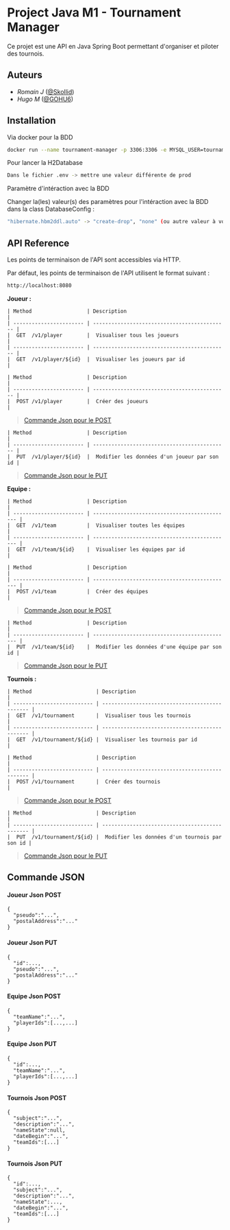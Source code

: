 # Project Java M1 - Tournament Manager

Ce projet est une API en Java Spring Boot permettant d'organiser et piloter des tournois.

## Auteurs

- *Romain J* ([@Skollid](https://www.github.com/Skollid))
- *Hugo M* ([@GOHU6](https://www.github.com/GOHU6))

## Installation

Via docker pour la BDD

```bash
docker run --name tournament-manager -p 3306:3306 -e MYSQL_USER=tournament -e MYSQL_PASSWORD=tournament -e MYSQL_DATABASE=tournamentmanager -e MYSQL_ROOT_PASSWORD=root -d mysql
```
Pour lancer la H2Database
```bash
Dans le fichier .env -> mettre une valeur différente de prod
```
Paramètre d'intéraction avec la BDD

Changer la(les) valeur(s) des paramètres pour l'intéraction avec la BDD dans la class DatabaseConfig :
```bash
"hibernate.hbm2ddl.auto" -> "create-drop", "none" (ou autre valeur à votre convenance)
```

## API Reference
Les points de terminaison de l'API sont accessibles via HTTP. 

Par défaut, les points de terminaison de l'API utilisent le format suivant :
```bash
http://localhost:8080
```


**Joueur :**
```
| Method                  | Description                                  |
| ----------------------- | -------------------------------------------- |
|  GET  /v1/player        |  Visualiser tous les joueurs                 |
| ----------------------- | -------------------------------------------- |
|  GET  /v1/player/${id}  |  Visualiser les joueurs par id               |
```
```
| Method                  | Description                                  | 
| ----------------------- | -------------------------------------------- | 
|  POST /v1/player        |  Créer des joueurs                           |  
```
>[Commande Json pour le POST](#1)
```
| Method                  | Description                                  |
| ----------------------- | -------------------------------------------- |
|  PUT  /v1/player/${id}  |  Modifier les données d'un joueur par son id |
```
>[Commande Json pour le PUT](#2)

**Equipe :**
```
| Method                  | Description                                   |
| ----------------------- | --------------------------------------------- |
|  GET  /v1/team          |  Visualiser toutes les équipes                |
| ----------------------- | --------------------------------------------- |
|  GET  /v1/team/${id}    |  Visualiser les équipes par id                |
```
```
| Method                  | Description                                   |
| ----------------------- | --------------------------------------------- |
|  POST /v1/team          |  Créer des équipes                            |
```
>[Commande Json pour le POST](#3)
```
| Method                  | Description                                   |
| ----------------------- | --------------------------------------------- |
|  PUT  /v1/team/${id}    |  Modifier les données d'une équipe par son id |
```
>[Commande Json pour le PUT](#4)

**Tournois :**
```
| Method                     | Description                                    |
| -------------------------- | ---------------------------------------------- |
|  GET  /v1/tournament       |  Visualiser tous les tournois                  |
| -------------------------- | ---------------------------------------------- |
|  GET  /v1/tournament/${id} |  Visualiser les tournois par id                |
```
```
| Method                     | Description                                    |
| -------------------------- | ---------------------------------------------- |
|  POST /v1/tournament       |  Créer des tournois                            |
```
>[Commande Json pour le POST](#5)
```
| Method                     | Description                                    |
| -------------------------- | ---------------------------------------------- |
|  PUT  /v1/tournament/${id} |  Modifier les données d'un tournois par son id |
```
>[Commande Json pour le PUT](#6)


## Commande JSON

#### <a name="1"></a>Joueur Json POST
```
{
  "pseudo":"...",
  "postalAddress":"..."
}
```
#### <a name="2"></a>Joueur Json PUT
```
{
  "id":...,
  "pseudo":"...",
  "postalAddress":"..."
}
```
#### <a name="3"></a>Equipe Json POST
```
{
  "teamName":"...",
  "playerIds":[...,...]
}
```
#### <a name="4"></a>Equipe Json PUT
```
{
  "id":...,
  "teamName":"...",
  "playerIds":[...,...]
}
```
#### <a name="5"></a>Tournois Json POST
```
{
  "subject":"...",
  "description":"...",
  "nameState":null,
  "dateBegin":"...",
  "teamIds":[...]
}
```
#### <a name="6"></a>Tournois Json PUT
```
{
  "id":...,
  "subject":"...",
  "description":"...",
  "nameState":...,
  "dateBegin":"...",
  "teamIds":[...]
}
```
